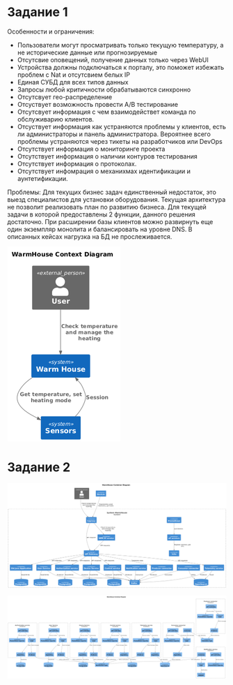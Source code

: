 # Задание 1

Особенности и ограничения:
 - Пользователи могут просматривать только текущую температуру, а не исторические данные или прогнозируемые
 - Отсутсвие оповещений, получение данных только через WebUI
 - Устройства должны подключаться к порталу, это поможет избежать проблем с Nat и отсутсвием белых IP
 - Единая СУБД для всех типов данных
 - Запросы любой критичности обрабатываются синхронно
 - Отсутсвует гео-распределение
 - Отсуствует возможность провести A/B тестирование
 - Отсутсвует информация с чем взаимодействет команда по обслуживарию клиентов.
 - Отсуствует информация как устраняются проблемы у клиентов, есть ли администраторы и панель администратора. Вероятнее всего проблемы устраняются через тикеты на разработчиков или DevOps
 - Отсутствует информация о мониторинге проекта
 - Отсутствует информация о наличии контуров тестирования
 - Отсутствует информация о протоколах.
 - Отсутствует инфомрация о механихмах идентификации и аунтетификации.

Проблемы:
 Для текущих бизнес задач единственный недостаток, это выезд специалистов для установки оборудования. Текущая архитектура не позволит реализовать план по развитию бизнеса. Для текущей задачи в которой предоставлены 2 функции, данного решения достаточно. При расширении базы клиентов можно развирнуть еще один экземпляр монолита и балансировать на уровне DNS. В описанных кейсах нагрузка на БД не прослеживается.


![Контекстная диаграмма текущего решения](./current-context-diagram.png)

# Задание 2

![Диаграмма контейнеров](./future-container-diagram.png)

![Диаграмма компонентов](./future-component-diagram.png)

